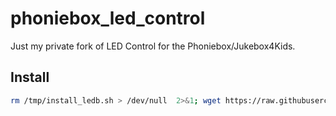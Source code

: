 # phoniebox_led_control

Just my private fork of LED Control for the Phoniebox/Jukebox4Kids.

## Install

```bash
rm /tmp/install_ledb.sh > /dev/null  2>&1; wget https://raw.githubusercontent.com/nokxs/phoniebox_led_control/master/scripts/install.sh -qO /tmp/install_ledb.sh; chmod +x /tmp/install_ledb.sh; /tmp/./install_ledb.sh; rm /tmp/install_ledb.sh > /dev/null  2>&1
```